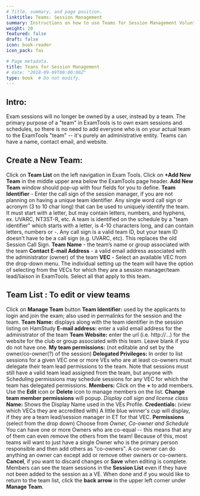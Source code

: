 ```yaml
---
# Title, summary, and page position.
linktitle: Teams: Session Management
summary: Instructions on how to use Teams for Session Management Volunteer Examineers.
weight: 20
featured: false
draft: false
icon: book-reader
icon_pack: fas

# Page metadata.
title: Teans for Session Management
# date: "2018-09-09T00:00:00Z"
type: book  # Do not modify.
---
```


## Intro:

Exam sessions will no longer be owned by a user, instead by a team. The primary purpose of a "team" in ExamTools is to own exam sessions and schedules, so there is no need to add everyone who is on your actual team to the ExamTools "team" -- it's purely an administrative entity. Teams can have a name, contact email, and website.

## Create a New Team:

Click on **Team List** on the left navigation in Exam Tools.
Click on **+Add New Team** in the middle upper area below the ExamTools page header.
**Add New Team** window should pop-up with four fields for you to define.
**Team Identifier** - Enter the call sign of the session manager, if you are not planning on having a unique team identifier.
Any single word call sign or acronym (3 to 10 char long) that can be used to uniquely identify the team.  It must start with a letter, but may contain letters, numbers, and hyphens, ex. UVARC, NT3ST-R, etc.
A team is identified on the schedule by a "team identifier" which starts with a letter, is 4-10 characters long, and can contain letters, numbers or -. Any call sign is a valid team ID, but your team ID doesn't have to be a call sign (e.g. UVARC, etc). This replaces the old Session Call Sign. 
**Team Name** - the team’s name or group associated with the team
**Contact E-mail Address** - a valid email address associated with the administrator (owner) of the team
**VEC** - Select an available VEC from the drop-down menu.  The individual setting up the team will have the option of selecting from the VECs for which they are a session manager/team lead/liaison in ExamTools.  Select all that apply to this team. 

## Team List : To edit or view teams

Click on **Manage Team** button
**Team Identifier:** used by the applicants to login and join the exam; also used in permalinks for the session and the team.
**Team Name:** displays along with the team identifier in the session listing on HamStudy
**E-mail address:** enter a valid email address for the administrator of the team
**Team Website:** enter the url (i.e. http://…) for the website for the club or group associated with this team. Leave blank if you do not have one.
**My team permissions:** (not editable and set by the owner/co-owner(?) of the session)
**Delegated Privileges:**
In order to list sessions for a given VEC one or more VEs who are at least co-owners must delegate their team lead permissions to the team. Note that sessions must still have a valid team lead assigned from the team, but anyone with Scheduling permissions may schedule sessions for any VEC for which the team has delegated permissions.
**Members:** 
Click on the **+** to add members.
Use the **Edit** icon or **Delete** icon to manage members on the list.
**Change team member permissions** will popup.
*Display call sign and license class*
**Name:** Shows the Display Name used in the VEs Profile.
**Credentials:** (view which VECs they are accredited with) A little blue winner's cup will display, if they are a team lead/session manager in ET for that VEC.
**Permissions** (select from the drop down)
Choose from *Owner, Co-owner and Schedule*
You can have one or more Owners who are co-equal -- this means that any of them can even remove the others from the team! Because of this, most teams will want to just have a single Owner who is the primary person responsible and then add others as "co-owners". A co-owner can do anything an owner can except add or remove other owners or co-owners. 
**Cancel**, if you want to discard changes or **Save** when editing is complete.
Members can see the team sessions in the **Session List** even if they have not been added to the session as a VE.
When done and if you would like to return to the team list, click the **back arrow** in the upper left corner under **Manage Team**.
